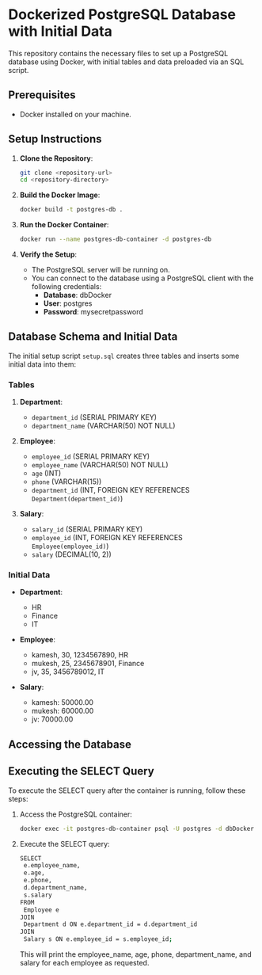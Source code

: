 # Dockerized PostgreSQL Database with Initial Data

This repository contains the necessary files to set up a PostgreSQL database using Docker, with initial tables and data preloaded via an SQL script.

## Prerequisites

- Docker installed on your machine.

## Setup Instructions

1. **Clone the Repository**:

   ```bash
   git clone <repository-url>
   cd <repository-directory>
   ```

2. **Build the Docker Image**:

   ```bash
   docker build -t postgres-db .
   ```

3. **Run the Docker Container**:

   ```bash
   docker run --name postgres-db-container -d postgres-db
   ```

4. **Verify the Setup**:
   - The PostgreSQL server will be running on.
   - You can connect to the database using a PostgreSQL client with the following credentials:
     - **Database**: dbDocker
     - **User**: postgres
     - **Password**: mysecretpassword

## Database Schema and Initial Data

The initial setup script `setup.sql` creates three tables and inserts some initial data into them:

### Tables

1. **Department**:

   - `department_id` (SERIAL PRIMARY KEY)
   - `department_name` (VARCHAR(50) NOT NULL)

2. **Employee**:

   - `employee_id` (SERIAL PRIMARY KEY)
   - `employee_name` (VARCHAR(50) NOT NULL)
   - `age` (INT)
   - `phone` (VARCHAR(15))
   - `department_id` (INT, FOREIGN KEY REFERENCES `Department(department_id)`)

3. **Salary**:
   - `salary_id` (SERIAL PRIMARY KEY)
   - `employee_id` (INT, FOREIGN KEY REFERENCES `Employee(employee_id)`)
   - `salary` (DECIMAL(10, 2))

### Initial Data

- **Department**:

  - HR
  - Finance
  - IT

- **Employee**:

  - kamesh, 30, 1234567890, HR
  - mukesh, 25, 2345678901, Finance
  - jv, 35, 3456789012, IT

- **Salary**:
  - kamesh: 50000.00
  - mukesh: 60000.00
  - jv: 70000.00

## Accessing the Database

## Executing the SELECT Query

To execute the SELECT query after the container is running, follow these steps:

1. Access the PostgreSQL container:

   ```bash
   docker exec -it postgres-db-container psql -U postgres -d dbDocker
   ```

2. Execute the SELECT query:

   ```bash
   SELECT
    e.employee_name,
    e.age,
    e.phone,
    d.department_name,
    s.salary
   FROM
    Employee e
   JOIN
    Department d ON e.department_id = d.department_id
   JOIN
    Salary s ON e.employee_id = s.employee_id;

   ```

   This will print the employee_name, age, phone, department_name, and salary for each employee as requested.
